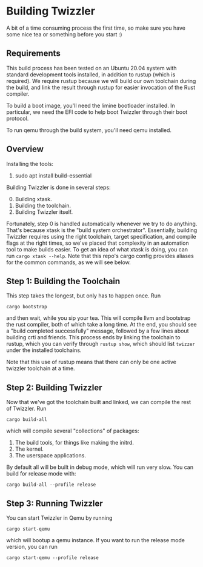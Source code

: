 # Building Twizzler

A bit of a time consuming process the first time, so make sure you have some nice tea or something before you start :)

## Requirements

This build process has been tested on an Ubuntu 20.04 system with standard development tools
installed, in addition to rustup (which is required). We require rustup because we will build our
own toolchain during the build, and link the result through rustup for easier invocation of the Rust
compiler.

To build a boot image, you'll need the limine bootloader installed. In particular, we need the EFI
code to help boot Twizzler through their boot protocol.

To run qemu through the build system, you'll need qemu installed.

## Overview

Installing the tools:
  1. sudo apt install build-essential

Building Twizzler is done in several steps:

  0. Building xtask.
  1. Building the toolchain.
  2. Building Twizzler itself.

Fortunately, step 0 is handled automatically whenever we try to do anything. That's because xtask is
the "build system orchestrator". Essentially, building Twizzler requires using the right toolchain,
target specification, and compile flags at the right times, so we've placed that complexity in an
automation tool to make builds easier. To get an idea of what xtask is doing, you can run
`cargo xtask --help`. Note that this repo's cargo config provides aliases for the common commands,
as we will see below.

## Step 1: Building the Toolchain

This step takes the longest, but only has to happen once. Run

```
cargo bootstrap
```

and then wait, while you sip your tea. This will compile llvm and bootstrap the rust compiler, both
of which take a long time. At the end, you should see a "build completed successfully" message,
followed by a few lines about building crti and friends. This process ends by linking the toolchain
to rustup, which you can verify through `rustup show`, which should list `twizzer` under the
installed toolchains.

Note that this use of rustup means that there can only be one active twizzler toolchain at a time.

## Step 2: Building Twizzler

Now that we've got the toolchain built and linked, we can compile the rest of Twizzler. Run

```
cargo build-all
```

which will compile several "collections" of packages:
  1. The build tools, for things like making the initrd.
  2. The kernel.
  3. The userspace applications.

By default all will be built in debug mode, which will run very slow. You can build for release mode
with:

```
cargo build-all --profile release
```

## Step 3: Running Twizzler

You can start Twizzler in Qemu by running

```
cargo start-qemu
```

which will bootup a qemu instance. If you want to run the release mode version, you can run 

```
cargo start-qemu --profile release
```
